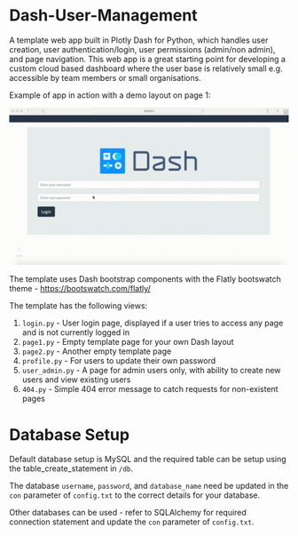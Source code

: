 # Dash-User-Management

A template web app built in Plotly Dash for Python, which handles user creation, user authentication/login, user permissions (admin/non admin), and page navigation. This web app is a great starting point for developing a custom cloud based dashboard where the user base is relatively small e.g. accessible by team members or small organisations. 

Example of app in action with a demo layout on page 1:

![](demo.gif)

The template uses Dash bootstrap components with the Flatly bootswatch theme - https://bootswatch.com/flatly/

The template has the following views:

1. `login.py` - User login page, displayed if a user tries to access any page and is not currently logged in
2. `page1.py` - Empty template page for your own Dash layout
3. `page2.py` - Another empty template page
4. `profile.py` - For users to update their own password
5. `user_admin.py` - A page for admin users only, with ability to create new users and view existing users
6. `404.py` - Simple 404 error message to catch requests for non-existent pages





# Database Setup

Default database setup is MySQL and the required table can be setup using the table_create_statement in `/db`.

The database `username`, `password`, and `database_name` need be updated in the `con` parameter of `config.txt` to the correct details for your database.

Other databases can be used - refer to SQLAlchemy for required connection statement and update the `con` parameter of `config.txt`.




